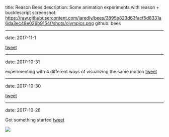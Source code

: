 title: Reason Bees
description: Some animation experiments with reason + bucklescript
screenshot: https://raw.githubusercontent.com/jaredly/bees/3895b823d63facf5d8331a6da3ec48e026b9154f/shots/olympics.png
github: bees

---
date: 2017-11-1

[tweet](https://twitter.com/jaredforsyth/status/925939229951131648)

---
date: 2017-10-31

experimenting with 4 different ways of visualizing the same motion [tweet](https://twitter.com/jaredforsyth/status/925504034294976514)

---
date: 2017-10-30

[tweet](https://twitter.com/jaredforsyth/status/925172051861753857)

---
date: 2017-10-28

Got something started [tweet](https://twitter.com/jaredforsyth/status/924463734298435585)

![](https://pbs.twimg.com/tweet_video_thumb/DNRau3QUQAAKm-a.jpg)